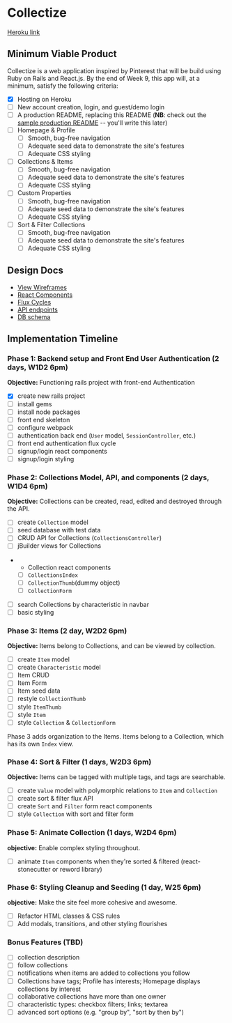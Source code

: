 # Collectize

[Heroku link][heroku]

[heroku]: https://collectize.herokuapp.com/

## Minimum Viable Product

Collectize is a web application inspired by Pinterest that will be build using Ruby on Rails and React.js.  By the end of Week 9, this app will, at a minimum, satisfy the following criteria:

- [x] Hosting on Heroku
- [ ] New account creation, login, and guest/demo login
- [ ] A production README, replacing this README (**NB**: check out the [sample production README](docs/production_readme.md) -- you'll write this later)
- [ ] Homepage & Profile
  - [ ] Smooth, bug-free navigation
  - [ ] Adequate seed data to demonstrate the site's features
  - [ ] Adequate CSS styling
- [ ] Collections & Items
  - [ ] Smooth, bug-free navigation
  - [ ] Adequate seed data to demonstrate the site's features
  - [ ] Adequate CSS styling
- [ ] Custom Properties
  - [ ] Smooth, bug-free navigation
  - [ ] Adequate seed data to demonstrate the site's features
  - [ ] Adequate CSS styling
- [ ] Sort & Filter Collections
  - [ ] Smooth, bug-free navigation
  - [ ] Adequate seed data to demonstrate the site's features
  - [ ] Adequate CSS styling

## Design Docs
* [View Wireframes][views]
* [React Components][components]
* [Flux Cycles][flux-cycles]
* [API endpoints][api-endpoints]
* [DB schema][schema]

[views]: docs/views.md
[components]: docs/components.md
[flux-cycles]: docs/flux-cycles.md
[api-endpoints]: docs/api-endpoints.md
[schema]: docs/schema.md

## Implementation Timeline

### Phase 1: Backend setup and Front End User Authentication (2 days, W1D2 6pm)

**Objective:** Functioning rails project with front-end Authentication

- [x] create new rails project
- [ ] install gems
- [ ] install node packages
- [ ] front end skeleton
- [ ] configure webpack
- [ ] authentication back end (`User` model, `SessionController`, etc.)
- [ ] front end authentication flux cycle
- [ ] signup/login react components
- [ ] signup/login styling

### Phase 2: Collections Model, API, and components (2 days, W1D4 6pm)

**Objective:** Collections can be created, read, edited and destroyed through the API.

- [ ] create `Collection` model
- [ ] seed database with test data
- [ ] CRUD API for Collections (`CollectionsController`)
- [ ] jBuilder views for Collections
- * Collection react components
  - [ ] `CollectionsIndex`
  - [ ] `CollectionThumb`(dummy object)
  - [ ] `CollectionForm`
- [ ] search Collections by characteristic in navbar
- [ ] basic styling

### Phase 3: Items (2 day, W2D2 6pm)

**Objective:** Items belong to Collections, and can be viewed by collection.

- [ ] create `Item` model
- [ ] create `Characteristic` model
- [ ] Item CRUD
- [ ] Item Form
- [ ] Item seed data
- [ ] restyle `CollectionThumb`
- [ ] style `ItemThumb`
- [ ] style `Item`
- [ ] style `Collection` & `CollectionForm`

Phase 3 adds organization to the Items. Items belong to a Collection,
which has its own `Index` view.

### Phase 4: Sort & Filter (1 days, W2D3 6pm)

**Objective:** Items can be tagged with multiple tags, and tags are searchable.

- [ ] create `Value` model with polymorphic relations to `Item` and `Collection`
- [ ] create sort & filter flux API
- [ ] create `Sort` and `Filter` form react components
- [ ] style `Collection` with sort and filter form

### Phase 5: Animate Collection (1 days, W2D4 6pm)

**objective:** Enable complex styling throughout.

- [ ] animate `Item` components when they're sorted & filtered (react-stonecutter or reword library)

### Phase 6: Styling Cleanup and Seeding (1 day, W25 6pm)

**objective:** Make the site feel more cohesive and awesome.

- [ ] Refactor HTML classes & CSS rules
- [ ] Add modals, transitions, and other styling flourishes

### Bonus Features (TBD)
- [ ] collection description
- [ ] follow collections
- [ ] notifications when items are added to collections you follow
- [ ] Collections have tags; Profile has interests; Homepage displays collections by interest
- [ ] collaborative collections have more than one owner
- [ ] characteristic types: checkbox filters; links; textarea
- [ ] advanced sort options (e.g. "group by", "sort by then by")

[phase-one]: docs/phases/phase1.md
[phase-two]: docs/phases/phase2.md
[phase-three]: docs/phases/phase3.md
[phase-four]: docs/phases/phase4.md
[phase-five]: docs/phases/phase5.md
